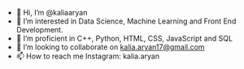 - 👋 Hi, I’m @kaliaaryan
- 👀 I’m interested in Data Science, Machine Learning and Front End Development.
- 🌱 I’m proficient in C++, Python, HTML, CSS, JavaScript and SQL
- 💞️ I’m looking to collaborate on kalia.aryan17@gmail.com
- 📫 How to reach me Instagram: kalia.aryan 


<!---
kaliaaryan/kaliaaryan is a ✨ special ✨ repository because its `README.md` (this file) appears on your GitHub profile.
You can click the Preview link to take a look at your changes.
--->
